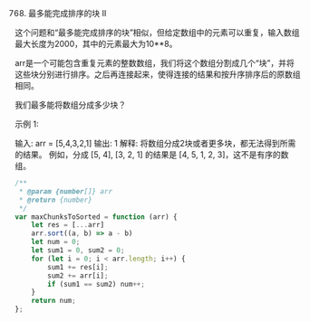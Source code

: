 768. 最多能完成排序的块 II

这个问题和“最多能完成排序的块”相似，但给定数组中的元素可以重复，输入数组最大长度为2000，其中的元素最大为10**8。

arr是一个可能包含重复元素的整数数组，我们将这个数组分割成几个“块”，并将这些块分别进行排序。之后再连接起来，使得连接的结果和按升序排序后的原数组相同。

我们最多能将数组分成多少块？

示例 1:

输入: arr = [5,4,3,2,1]
输出: 1
解释:
将数组分成2块或者更多块，都无法得到所需的结果。
例如，分成 [5, 4], [3, 2, 1] 的结果是 [4, 5, 1, 2, 3]，这不是有序的数组。 
```js
/**
 * @param {number[]} arr
 * @return {number}
 */
var maxChunksToSorted = function (arr) {
    let res = [...arr]
    arr.sort((a, b) => a - b)
    let num = 0;
    let sum1 = 0, sum2 = 0;
    for (let i = 0; i < arr.length; i++) {
        sum1 += res[i];
        sum2 += arr[i];
        if (sum1 == sum2) num++;
    }
    return num;
};  